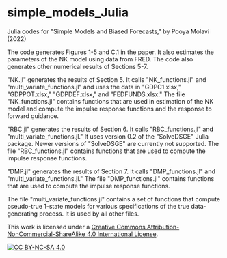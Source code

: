 # simple_models_Julia
Julia codes for "Simple Models and Biased Forecasts," by Pooya Molavi (2022)

The code generates Figures 1-5 and C.1 in the paper. It also estimates the parameters of the NK model using data from FRED. The code also generates other numerical results of Sections 5-7. 

"NK.jl" generates the results of Section 5. It calls "NK_functions.jl" and "multi_variate_functions.jl" and uses the data in "GDPC1.xlsx," "GDPPOT.xlsx," "GDPDEF.xlsx," and "FEDFUNDS.xlsx." The file "NK_functions.jl" contains functions that are used in estimation of the NK model and compute the impulse response functions and the response to forward guidance.

"RBC.jl" generates the results of Section 6. It calls "RBC_functions.jl" and "multi_variate_functions.jl." It uses version 0.2 of the "SolveDSGE" Julia package. Newer versions of "SolveDSGE" are currently not supported. The file "RBC_functions.jl" contains functions that are used to compute the impulse response functions.

"DMP.jl" generates the results of Section 7. It calls "DMP_functions.jl" and "multi_variate_functions.jl." The file "DMP_functions.jl" contains functions that are used to compute the impulse response functions.

The file "multi_variate_functions.jl" contains a set of functions that compute pseudo-true 1-state models for various specifications of the true data-generating process. It is used by all other files.

This work is licensed under a
[Creative Commons Attribution-NonCommercial-ShareAlike 4.0 International License][cc-by-nc-sa].

[![CC BY-NC-SA 4.0][cc-by-nc-sa-shield]][cc-by-nc-sa]

[cc-by-nc-sa]: http://creativecommons.org/licenses/by-nc-sa/4.0/
[cc-by-nc-sa-image]: https://licensebuttons.net/l/by-nc-sa/4.0/88x31.png
[cc-by-nc-sa-shield]: https://img.shields.io/badge/License-CC%20BY--NC--SA%204.0-lightgrey.svg
